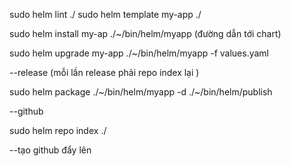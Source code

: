 sudo helm lint ./
sudo helm template my-app ./


sudo helm install my-ap ./~/bin/helm/myapp (đường dẫn tới chart)


sudo helm upgrade my-app ./~/bin/helm/myapp  -f values.yaml


--release (mỗi lần release phải repo index lại )

sudo helm package ./~/bin/helm/myapp  -d  ./~/bin/helm/publish


--github

sudo helm repo index ./


--tạo github đẩy lên 